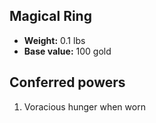 ## Magical Ring
- **Weight:** 0.1 lbs
- **Base value:** 100 gold
## Conferred powers
1. Voracious hunger when worn
